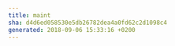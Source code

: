 ```yaml
---
title: maint
sha: d4d6ed058530e5db26782dea4a0fd62c2d1098c4
generated: 2018-09-06 15:33:16 +0200
---
```

